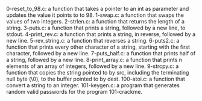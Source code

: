0-reset_to_98.c:  a function that takes a pointer to an int as parameter and updates the value it points to to 98.
1-swap.c:  a function that swaps the values of two integers.
2-strlen.c: a function that returns the length of a string.
3-puts.c: a function that prints a string, followed by a new line, to stdout.
4-print_rev.c: a function that prints a string, in reverse, followed by a new line.
5-rev_string.c: a function that reverses a string.
6-puts2.c: a function that prints every other character of a string, starting with the first character, followed by a new line.
7-puts_half.c:  a function that prints half of a string, followed by a new line.
8-print_array.c: a function that prints n elements of an array of integers, followed by a new line.
9-strcpy.c: a function that copies the string pointed to by src, including the terminating null byte (\0), to the buffer pointed to by dest.
100-atoi.c: a function that convert a string to an integer.
101-keygen.c: a program that generates random valid passwords for the program 101-crackme. 
